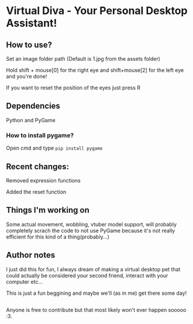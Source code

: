 # Virtual Diva - Your Personal Desktop Assistant!
## How to use?
Set an image folder path (Default is 1.jpg from the assets folder) 

Hold shift + mouse[0] for the right eye and shift+mouse[2] for the left eye and you're done!

If you want to reset the position of the eyes just press R

## Dependencies
Python and PyGame
### How to install pygame?
Open cmd and type
`pip install pygame`

## Recent changes:
Removed expression functions

Added the reset function
## Things I'm working on
Some actual movement, wobbling, vtuber model support, will probably completely scrach the code to not use PyGame because it's not really efficient for this kind of a thing(probably...)
## Author notes
I just did this for fun, I always dream of making a virtual desktop pet that could actually be considered your second friend, interact with your computer etc...

This is just a fun beggining and maybe we'll (as in me) get there some day!
##
Anyone is free to contribute but that most likely won't ever happen sooooo :3.
